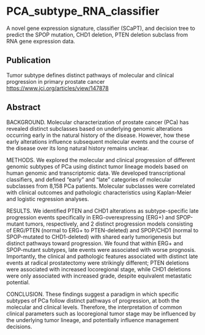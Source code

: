 # PCA_subtype_RNA_classifier
A novel gene expression signature, classifier (SCaPT), and decision tree to predict the SPOP mutation, CHD1 deletion, PTEN deletion subclass from RNA gene expression data.

## Publication
Tumor subtype defines distinct pathways of molecular and clinical progression in primary prostate cancer
https://www.jci.org/articles/view/147878

## Abstract
BACKGROUND. Molecular characterization of prostate cancer (PCa) has revealed distinct subclasses based on underlying genomic alterations occurring early in the natural history of the disease. However, how these early alterations influence subsequent molecular events and the course of the disease over its long natural history remains unclear.

METHODS. We explored the molecular and clinical progression of different genomic subtypes of PCa using distinct tumor lineage models based on human genomic and transcriptomic data. We developed transcriptional classifiers, and defined “early” and “late” categories of molecular subclasses from 8,158 PCa patients. Molecular subclasses were correlated with clinical outcomes and pathologic characteristics using Kaplan-Meier and logistic regression analyses.

RESULTS. We identified PTEN and CHD1 alterations as subtype-specific late progression events specifically in ERG-overexpressing (ERG+) and SPOP-mutant tumors, respectively, and 2 distinct progression models consisting of ERG/PTEN (normal to ERG+ to PTEN-deleted) and SPOP/CHD1 (normal to SPOP-mutated to CHD1-deleted) with shared early tumorigenesis but distinct pathways toward progression. We found that within ERG+ and SPOP-mutant subtypes, late events were associated with worse prognosis. Importantly, the clinical and pathologic features associated with distinct late events at radical prostatectomy were strikingly different; PTEN deletions were associated with increased locoregional stage, while CHD1 deletions were only associated with increased grade, despite equivalent metastatic potential.

CONCLUSION. These findings suggest a paradigm in which specific subtypes of PCa follow distinct pathways of progression, at both the molecular and clinical levels. Therefore, the interpretation of common clinical parameters such as locoregional tumor stage may be influenced by the underlying tumor lineage, and potentially influence management decisions.

